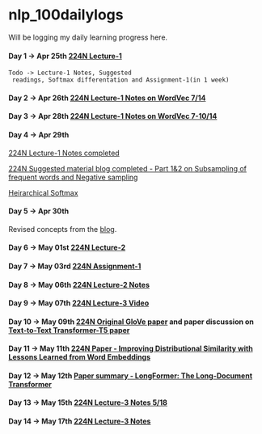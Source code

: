 # nlp_100dailylogs
Will be logging my daily learning progress here.

#### Day 1 -> Apr 25th [224N Lecture-1](https://www.youtube.com/watch?v=8rXD5-xhemo&list=PLoROMvodv4rOhcuXMZkNm7j3fVwBBY42z&index=2&t=0s)

    Todo -> Lecture-1 Notes, Suggested
     readings, Softmax differentation and Assignment-1(in 1 week) 

#### Day 2 -> Apr 26th [224N Lecture-1 Notes on WordVec 7/14](http://web.stanford.edu/class/cs224n/)

#### Day 3 -> Apr 28th [224N Lecture-1 Notes on WordVec 7-10/14](http://web.stanford.edu/class/cs224n/)

#### Day 4 -> Apr 29th 
[224N Lecture-1 Notes completed](http://web.stanford.edu/class/cs224n/)

[224N Suggested material blog completed - Part 1&2 on Subsampling of frequent words and Negative sampling](http://mccormickml.com/2017/01/11/word2vec-tutorial-part-2-negative-sampling/)

[Heirarchical Softmax](https://www.youtube.com/watch?v=ioe1eeEWU0I)

#### Day 5 -> Apr 30th 

Revised concepts from the [blog](http://mccormickml.com/2017/01/11/word2vec-tutorial-part-2-negative-sampling/).

#### Day 6 -> May 01st [224N Lecture-2](https://www.youtube.com/watch?v=kEMJRjEdNzM&list=PLoROMvodv4rOhcuXMZkNm7j3fVwBBY42z&index=2)

#### Day 7 -> May 03rd [224N Assignment-1](http://web.stanford.edu/class/cs224n/)

#### Day 8 -> May 06th [224N Lecture-2 Notes](http://web.stanford.edu/class/cs224n/)

#### Day 9 -> May 07th [224N Lecture-3 Video](https://www.youtube.com/watch?v=8CWyBNX6eDo&list=PLoROMvodv4rOhcuXMZkNm7j3fVwBBY42z&index=3)

#### Day 10 -> May 09th [224N Original GloVe paper](http://nlp.stanford.edu/pubs/glove.pdf) and paper discussion on [Text-to-Text Transformer-T5 paper](https://arxiv.org/abs/1910.10683)

#### Day 11 -> May 11th [224N Paper - Improving Distributional Similarity with Lessons Learned from Word Embeddings](http://www.aclweb.org/anthology/Q15-1016)

#### Day 12 -> May 12th [Paper summary - LongFormer: The Long-Document Transformer](https://www.youtube.com/watch?v=_8KNb5iqblE)

#### Day 13 -> May 15th [224N Lecture-3 Notes 5/18](http://web.stanford.edu/class/cs224n/)

#### Day 14 -> May 17th [224N Lecture-3 Notes](http://web.stanford.edu/class/cs224n/)